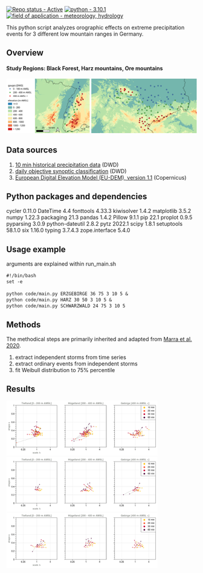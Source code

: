 [![Repo status - Active](https://img.shields.io/badge/Repo_status-Active-00aa00)](https://)
[![python - 3.10.1](https://img.shields.io/badge/python-3.10.1-ffe05c?logo=python&logoColor=4685b7)](https://)
[![field of application - meteorology, hydrology](https://img.shields.io/badge/field_of_application-meteorology%2C_hydrology-00aaff)](https://)

This python script analyzes orographic effects on extreme precipitation events for 3 different low mountain ranges in Germany.

## Overview
#### Study Regions: Black Forest, Harz mountains, Ore mountains
<img src="geodata/Map_Ueberischt_all.png" alt="geodata/Map_Ueberischt_all" width="900"/>    

## Data sources
1. [10 min historical precipitation data](https://opendata.dwd.de/climate_environment/CDC/observations_germany/climate/10_minutes/precipitation/historical/) (DWD)
2. [daily objective synoptic classification](https://www.dwd.de/DE/leistungen/wetterlagenklassifikation/online_wlkvorhersage.txt;jsessionid=1F0BCB25E9FF37EDF051BC5A8C1F48E5.live11053?view=nasPublication&nn=16102) (DWD)
3. [European Digital Elevation Model (EU-DEM), version 1.1](https://land.copernicus.eu/imagery-in-situ/eu-dem/eu-dem-v1.1?tab=download) (Copernicus)
## Python packages and dependencies 
cycler          0.11.0
DateTime        4.4
fonttools       4.33.3
kiwisolver      1.4.2
matplotlib      3.5.2
numpy           1.22.3
packaging       21.3
pandas          1.4.2
Pillow          9.1.1
pip             22.1
proplot         0.9.5
pyparsing       3.0.9
python-dateutil 2.8.2
pytz            2022.1
scipy           1.8.1
setuptools      58.1.0
six             1.16.0
typing          3.7.4.3
zope.interface  5.4.0

## Usage example
arguments are explained within run_main.sh    
```shell
#!/bin/bash
set -e

python code/main.py ERZGEBIRGE 36 75 3 10 5 &
python code/main.py HARZ 30 50 3 10 5 &
python code/main.py SCHWARZWALD 24 75 3 10 5
```
## Methods
The methodical steps are primarily inherited and adapted from [Marra et al. 2020](https://agupubs.onlinelibrary.wiley.com/doi/abs/10.1029/2020GL091498).   
1. extract independent storms from time series
2. extract ordinary events from independent storms
3. fit Weibull distribution to 75% percentile

## Results
<img src="images/plots/Scatter_ERZGEBIRGE_DRY36_PER70.png" alt="images/plots/Scatter_ERZGEBIRGE_DRY36_PER70" width="400"/>    
<img src="images/plots/Scatter_HARZ_DRY36_PER70.png" alt="images/plots/Scatter_HARZ_DRY36_PER70" width="400"/>    
<img src="images/plots/Scatter_SCHWARZWALD_DRY36_PER70.png" alt="images/plots/Scatter_SCHWARZWALD_DRY36_PER70" width="400"/>    